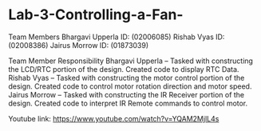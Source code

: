 # Lab-3-Controlling-a-Fan-

Team Members
Bhargavi Upperla ID: (02006085)
Rishab Vyas ID: (02008386)
Jairus Morrow ID: (01873039)

Team Member Responsibility
Bhargavi Upperla – Tasked with constructing the LCD/RTC portion of the design. 
Created code to display RTC Data.
Rishab Vyas – Tasked with constructing the motor control portion of the design. Created code to control motor rotation direction and motor speed.
Jairus Morrow – Tasked with constructing the IR Receiver portion of the design. Created code to interpret IR Remote commands to control motor.


Youtube link: https://www.youtube.com/watch?v=YQAM2MjlL4s
